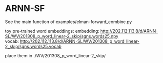 # ARNN-SF

See the main function of examples/elman-forward_combine.py

toy pre-trained word embeddings:
embedding: http://202.112.113.8/d/ARNN-SL/WV/201308_p_word_linear-2_skip/sgns.words25.npy    
vocab: http://202.112.113.8/d/ARNN-SL/WV/201308_p_word_linear-2_skip/sgns.words25.vocab

place them in ./WV/201308_p_word_linear-2_skip/
